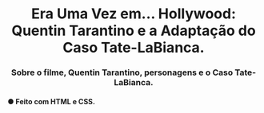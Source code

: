 <h1 align="center">Era Uma Vez em... Hollywood: Quentin Tarantino e a Adaptação do Caso Tate-LaBianca.</h1>
<h3 align="center">Sobre o filme, Quentin Tarantino, personagens e o Caso Tate-LaBianca.</h3>
<h4> ● Feito com HTML e CSS.</h4>
